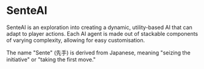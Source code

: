# SenteAI
SenteAI is an exploration into creating a dynamic, utility-based AI that can adapt to player actions. Each AI agent is made out of stackable components of varying complexity, allowing for easy customisation.

The name "Sente" (先手) is derived from Japanese, meaning "seizing the initiative" or "taking the first move."
